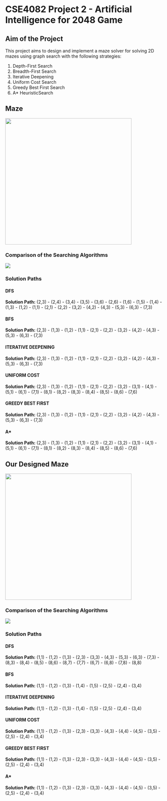 # CSE4082 Project 2 - Artificial Intelligence for 2048 Game 

## Aim of the Project
This project aims to design and implement a maze solver for solving 2D mazes using graph search with the following strategies:
1. Depth-First Search
2. Breadth-First Search
3. Iterative Deepening
4. Uniform Cost Search
5. Greedy Best First Search
6. A* HeuristicSearch

## Maze
<img src="https://i.ibb.co/TwRcbFJ/image.png" data-canonical-src="https://i.ibb.co/TwRcbFJ/image.png" width="400" />

### Comparison of the Searching Algorithms
![](https://i.ibb.co/ZWrxH3M/image.png)

### Solution Paths

#### DFS
**Solution Path:** (2,3) - (2,4) - (3,4) - (3,5) - (3,6) - (2,6) - (1,6) - (1,5) - (1,4) - (1,3) - (1,2) - (1,1) - (2,1) - (2,2) - (3,2) - (4,2) - (4,3) - (5,3) - (6,3) - (7,3)
#### BFS
**Solution Path:**  (2,3) - (1,3) - (1,2) - (1,1) - (2,1) - (2,2) - (3,2) - (4,2) - (4,3) - (5,3) - (6,3) - (7,3)
#### ITERATIVE DEEPENING 
**Solution Path:** (2,3) - (1,3) - (1,2) - (1,1) - (2,1) - (2,2) - (3,2) - (4,2) - (4,3) - (5,3) - (6,3) - (7,3)
#### UNIFORM COST
**Solution Path:** (2,3) - (1,3) - (1,2) - (1,1) - (2,1) - (2,2) - (3,2) - (3,1) - (4,1) - (5,1) - (6,1) - (7,1) - (8,1) - (8,2) - (8,3) - (8,4) - (8,5) - (8,6) - (7,6)
#### GREEDY BEST FIRST
**Solution Path:** (2,3) - (1,3) - (1,2) - (1,1) - (2,1) - (2,2) - (3,2) - (4,2) - (4,3) - (5,3) - (6,3) - (7,3)
#### A*
**Solution Path:** (2,3) - (1,3) - (1,2) - (1,1) - (2,1) - (2,2) - (3,2) - (3,1) - (4,1) - (5,1) - (6,1) - (7,1) - (8,1) - (8,2) - (8,3) - (8,4) - (8,5) - (8,6) - (7,6)

## Our Designed Maze
<img src="https://i.ibb.co/ckk4D69/image.png" data-canonical-src="https://i.ibb.co/ckk4D69/image.png" width="400" />

### Comparison of the Searching Algorithms
![](https://i.ibb.co/DCgDrTQ/image.png)

### Solution Paths

#### DFS
**Solution Path:** (1,1) - (1,2) - (1,3) - (2,3) - (3,3) - (4,3) - (5,3) - (6,3) - (7,3) - (8,3) - (8,4) - (8,5) - (8,6) - (8,7) - (7,7) - (6,7) - (6,8) - (7,8) - (8,8)
#### BFS
**Solution Path:** (1,1) - (1,2) - (1,3) - (1,4) - (1,5) - (2,5) - (2,4) - (3,4)
#### ITERATIVE DEEPENING 
**Solution Path:** (1,1) - (1,2) - (1,3) - (1,4) - (1,5) - (2,5) - (2,4) - (3,4)
#### UNIFORM COST
**Solution Path:** (1,1) - (1,2) - (1,3) - (2,3) - (3,3) - (4,3) - (4,4) - (4,5) - (3,5) - (2,5) - (2,4) - (3,4)
#### GREEDY BEST FIRST
**Solution Path:** (1,1) - (1,2) - (1,3) - (2,3) - (3,3) - (4,3) - (4,4) - (4,5) - (3,5) - (2,5) - (2,4) - (3,4)
#### A*
**Solution Path:** (1,1) - (1,2) - (1,3) - (2,3) - (3,3) - (4,3) - (4,4) - (4,5) - (3,5) - (2,5) - (2,4) - (3,4)
